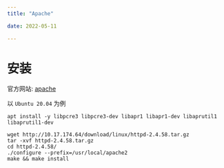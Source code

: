 ```yaml
---
title: "Apache"

date: 2022-05-11

---
```


# 安装

官方网站: [apache](https://httpd.apache.org/download.cgi)

以 `Ubuntu 20.04` 为例

```shell
apt install -y libpcre3 libpcre3-dev libapr1 libapr1-dev libaprutil1 libaprutil1-dev
```

```shell
wget http://10.17.174.64/download/linux/httpd-2.4.58.tar.gz
tar -xvf httpd-2.4.58.tar.gz
cd httpd-2.4.58/
./configure --prefix=/usr/local/apache2
make && make install
```